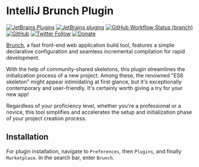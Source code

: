 # IntelliJ Brunch Plugin

[![JetBrains Plugins](https://img.shields.io/jetbrains/plugin/v/21376-brunch)](https://plugins.jetbrains.com/plugin/21376-brunch)
[![JetBrains plugins](https://img.shields.io/jetbrains/plugin/d/21376-brunch)](https://plugins.jetbrains.com/plugin/21376-brunch/versions)
[![GitHub Workflow Status (branch)](https://img.shields.io/github/actions/workflow/status/KartanHQ/intellij-brunch/build.yml?branch=master)](https://github.com/KartanHQ/intellij-brunch/actions/workflows/build.yml)
[![GitHub](https://img.shields.io/github/license/KartanHQ/intellij-brunch)](https://github.com/KartanHQ/intellij-brunch/blob/master/LICENSE)
[![Twitter Follow](https://img.shields.io/badge/follow-%40nekofar-1DA1F2?logo=twitter&style=flat)](https://twitter.com/nekofar)
[![Donate](https://img.shields.io/badge/donate-nekofar.crypto-a2b9bc?logo=ko-fi&logoColor=white)](https://ud.me/nekofar.crypto)


<!-- Plugin description -->
[Brunch](https://brunch.io/), a fast front-end web application build tool, features a simple declarative configuration
and seamless incremental compilation for rapid development.

With the help of community-shared skeletons, this plugin streamlines the initialization process of a new project. Among
these, the renowned "ES6 skeleton" might appear intimidating at first glance, but it's exceptionally contemporary and
user-friendly. It's certainly worth giving a try for your new app!

Regardless of your proficiency level, whether you're a professional or a novice, this tool simplifies and accelerates
the setup and initialization phase of your project creation process.
<!-- Plugin description end -->

## Installation

For plugin installation, navigate to `Preferences`, then `Plugins`, and finally `Marketplace`. In the search bar,
enter `Brunch`.

